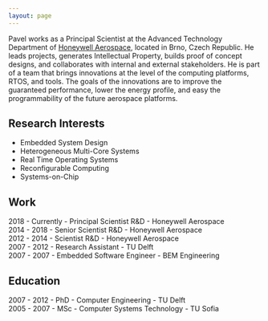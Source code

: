 ```yaml
---
layout: page
---
```


Pavel works as a Principal Scientist at the Advanced Technology Department of <a href="http://aerospace.honeywell.com/" target="_blank">Honeywell Aerospace</a>, located in Brno, Czech Republic. He leads projects, generates Intellectual Property, builds proof of concept designs, and collaborates with internal and external stakeholders. He is part of a team that brings innovations at the level of the computing platforms, RTOS, and tools. The goals of the innovations are to improve the guaranteed performance, lower the energy profile, and easy the programmability of the future aerospace platforms.

## Research Interests
* Embedded System Design 
* Heterogeneous Multi-Core Systems
* Real Time Operating Systems 
* Reconfigurable Computing
* Systems-on-Chip

## Work
2018 - Currently - Principal Scientist R&D - Honeywell Aerospace <br>
2014 - 2018 - Senior Scientist R&D - Honeywell Aerospace <br>
2012 - 2014 - Scientist R&D - Honeywell Aerospace <br>
2007 - 2012 - Research Assistant - TU Delft <br>
2007 - 2007 - Embedded Software Engineer - BEM Engineering <br>

## Education
2007 - 2012 - PhD - Computer Engineering - TU Delft <br>
2005 - 2007 - MSc - Computer Systems Technology - TU Sofia <br>

